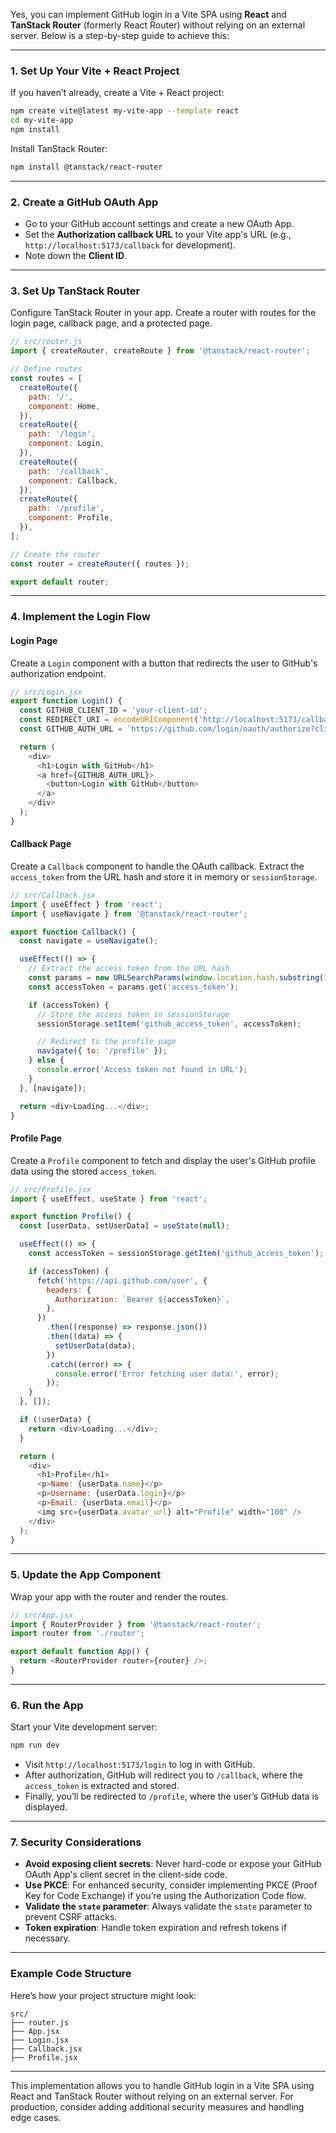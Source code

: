 Yes, you can implement GitHub login in a Vite SPA using **React** and **TanStack Router** (formerly React Router) without relying on an external server. Below is a step-by-step guide to achieve this:

---

### 1. **Set Up Your Vite + React Project**
If you haven’t already, create a Vite + React project:

```bash
npm create vite@latest my-vite-app --template react
cd my-vite-app
npm install
```

Install TanStack Router:

```bash
npm install @tanstack/react-router
```

---

### 2. **Create a GitHub OAuth App**
- Go to your GitHub account settings and create a new OAuth App.
- Set the **Authorization callback URL** to your Vite app's URL (e.g., `http://localhost:5173/callback` for development).
- Note down the **Client ID**.

---

### 3. **Set Up TanStack Router**
Configure TanStack Router in your app. Create a router with routes for the login page, callback page, and a protected page.

```javascript
// src/router.js
import { createRouter, createRoute } from '@tanstack/react-router';

// Define routes
const routes = [
  createRoute({
    path: '/',
    component: Home,
  }),
  createRoute({
    path: '/login',
    component: Login,
  }),
  createRoute({
    path: '/callback',
    component: Callback,
  }),
  createRoute({
    path: '/profile',
    component: Profile,
  }),
];

// Create the router
const router = createRouter({ routes });

export default router;
```

---

### 4. **Implement the Login Flow**
#### **Login Page**
Create a `Login` component with a button that redirects the user to GitHub's authorization endpoint.

```javascript
// src/Login.jsx
export function Login() {
  const GITHUB_CLIENT_ID = 'your-client-id';
  const REDIRECT_URI = encodeURIComponent('http://localhost:5173/callback');
  const GITHUB_AUTH_URL = `https://github.com/login/oauth/authorize?client_id=${GITHUB_CLIENT_ID}&redirect_uri=${REDIRECT_URI}&scope=user&state=random_state_string`;

  return (
    <div>
      <h1>Login with GitHub</h1>
      <a href={GITHUB_AUTH_URL}>
        <button>Login with GitHub</button>
      </a>
    </div>
  );
}
```

#### **Callback Page**
Create a `Callback` component to handle the OAuth callback. Extract the `access_token` from the URL hash and store it in memory or `sessionStorage`.

```javascript
// src/Callback.jsx
import { useEffect } from 'react';
import { useNavigate } from '@tanstack/react-router';

export function Callback() {
  const navigate = useNavigate();

  useEffect(() => {
    // Extract the access token from the URL hash
    const params = new URLSearchParams(window.location.hash.substring(1));
    const accessToken = params.get('access_token');

    if (accessToken) {
      // Store the access token in sessionStorage
      sessionStorage.setItem('github_access_token', accessToken);

      // Redirect to the profile page
      navigate({ to: '/profile' });
    } else {
      console.error('Access token not found in URL');
    }
  }, [navigate]);

  return <div>Loading...</div>;
}
```

#### **Profile Page**
Create a `Profile` component to fetch and display the user's GitHub profile data using the stored `access_token`.

```javascript
// src/Profile.jsx
import { useEffect, useState } from 'react';

export function Profile() {
  const [userData, setUserData] = useState(null);

  useEffect(() => {
    const accessToken = sessionStorage.getItem('github_access_token');

    if (accessToken) {
      fetch('https://api.github.com/user', {
        headers: {
          Authorization: `Bearer ${accessToken}`,
        },
      })
        .then((response) => response.json())
        .then((data) => {
          setUserData(data);
        })
        .catch((error) => {
          console.error('Error fetching user data:', error);
        });
    }
  }, []);

  if (!userData) {
    return <div>Loading...</div>;
  }

  return (
    <div>
      <h1>Profile</h1>
      <p>Name: {userData.name}</p>
      <p>Username: {userData.login}</p>
      <p>Email: {userData.email}</p>
      <img src={userData.avatar_url} alt="Profile" width="100" />
    </div>
  );
}
```

---

### 5. **Update the App Component**
Wrap your app with the router and render the routes.

```javascript
// src/App.jsx
import { RouterProvider } from '@tanstack/react-router';
import router from './router';

export default function App() {
  return <RouterProvider router={router} />;
}
```

---

### 6. **Run the App**
Start your Vite development server:

```bash
npm run dev
```

- Visit `http://localhost:5173/login` to log in with GitHub.
- After authorization, GitHub will redirect you to `/callback`, where the `access_token` is extracted and stored.
- Finally, you’ll be redirected to `/profile`, where the user’s GitHub data is displayed.

---

### 7. **Security Considerations**
- **Avoid exposing client secrets**: Never hard-code or expose your GitHub OAuth App's client secret in the client-side code.
- **Use PKCE**: For enhanced security, consider implementing PKCE (Proof Key for Code Exchange) if you’re using the Authorization Code flow.
- **Validate the `state` parameter**: Always validate the `state` parameter to prevent CSRF attacks.
- **Token expiration**: Handle token expiration and refresh tokens if necessary.

---

### Example Code Structure
Here’s how your project structure might look:

```
src/
├── router.js
├── App.jsx
├── Login.jsx
├── Callback.jsx
├── Profile.jsx
```

---

This implementation allows you to handle GitHub login in a Vite SPA using React and TanStack Router without relying on an external server. For production, consider adding additional security measures and handling edge cases.
